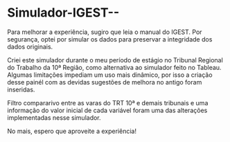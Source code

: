 # Simulador-IGEST--

Para melhorar a experiência, sugiro que leia o manual do IGEST. Por segurança, optei por simular os dados para preservar a integridade dos dados originais.

Criei este simulador durante o meu período de estágio no Tribunal Regional do Trabalho da 10ª Região, como alternativa ao simulador feito no Tableau. Algumas limitações impediam um uso mais dinâmico, por isso a criação desse painél com as devidas sugestões de melhora no antigo foram inseridas. 

Filtro compararivo entre as varas do TRT 10ª e demais tribunais e uma informação do valor inicial de cada variável foram uma das alterações implementadas nesse simulador.

No mais, espero que aproveite a experiência!

